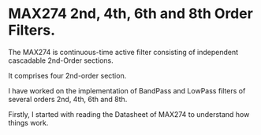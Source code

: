 # MAX274 2nd, 4th, 6th and 8th Order Filters.

The MAX274 is continuous-time active filter consisting of independent cascadable 2nd-Order sections.

 It comprises four 2nd-order section.


I have worked on the implementation of BandPass and LowPass filters of several orders 2nd, 4th, 6th and 8th.

Firstly, I started with reading the Datasheet of MAX274 to understand how things work. 
